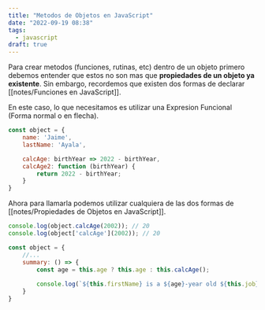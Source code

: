 ```yaml
---
title: "Metodos de Objetos en JavaScript"
date: "2022-09-19 08:38"
tags: 
  - javascript
draft: true
---
```

Para crear metodos (funciones, rutinas, etc) dentro de un objeto primero debemos entender que estos no son mas que **propiedades de un objeto ya existente**. Sin embargo, recordemos que existen dos formas de declarar [[notes/Funciones en JavaScript]]. 

En este caso, lo que necesitamos es utilizar una Expresion Funcional (Forma normal o en flecha).

```JavaScript
const object = {
	name: 'Jaime',
	lastName: 'Ayala',

	calcAge: birthYear => 2022 - birthYear,
	calcAge2: function (birthYear) {
		return 2022 - birthYear;
	}
}
```

Ahora para llamarla podemos utilizar cualquiera de las dos formas de [[notes/Propiedades de Objetos en JavaScript]].

```JavaScript
console.log(object.calcAge(2002)); // 20
console.log(object['calcAge'](2002)); // 20
```

```JavaScript
const object = {
	//...
	summary: () => {
		const age = this.age ? this.age : this.calcAge();
		
		console.log(`${this.firstName} is a ${age}-year old ${this.job}, and he has ${this.hasDriversLicence ? 'a' : 'no'} driver's licence`);
	}
}
```

